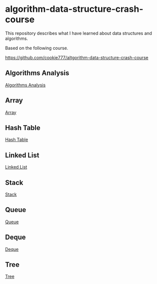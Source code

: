 # algorithm-data-structure-crash-course

This repository describes what I have learned about data structures and algorithms.

Based on the following course.

https://github.com/cookie777/altgorithm-data-structure-crash-course

## Algorithms Analysis

[Algorithms Analysis](/algorithm-analysis.md)

## Array

[Array](/array.md)

## Hash Table

[Hash Table](/hash-table.md)

## Linked List

[Linked List](/linked-list.md)

## Stack

[Stack](/stack.md)

## Queue

[Queue](/queue.md)

## Deque

[Deque](/deque.md)

## Tree

[Tree](/tree.md)